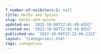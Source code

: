 ```yaml
---
f_number-of-exibitors-2: null
title: Herbs and Spices
slug: herbs-and-spices
updated-on: '2022-10-04T22:01:49.655Z'
created-on: '2022-10-04T22:01:49.655Z'
published-on: '2022-10-04T22:22:04.215Z'
layout: '[categories].html'
tags: categories
---
```



